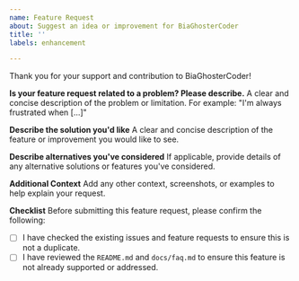 ```yaml
---
name: Feature Request
about: Suggest an idea or improvement for BiaGhosterCoder
title: ''
labels: enhancement

---
```


Thank you for your support and contribution to BiaGhosterCoder!

**Is your feature request related to a problem? Please describe.**
A clear and concise description of the problem or limitation. For example: "I'm always frustrated when [...]"

**Describe the solution you'd like**
A clear and concise description of the feature or improvement you would like to see.

**Describe alternatives you've considered**
If applicable, provide details of any alternative solutions or features you've considered.

**Additional Context**
Add any other context, screenshots, or examples to help explain your request.

**Checklist**
Before submitting this feature request, please confirm the following:
- [ ] I have checked the existing issues and feature requests to ensure this is not a duplicate.
- [ ] I have reviewed the `README.md` and `docs/faq.md` to ensure this feature is not already supported or addressed.
